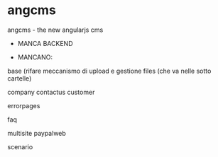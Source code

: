 # angcms
angcms - the new angularjs cms


- MANCA BACKEND


- MANCANO:

base (rifare meccanismo di upload e gestione files (che va nelle sotto cartelle)

company
contactus
customer

errorpages

faq

multisite
paypalweb

scenario